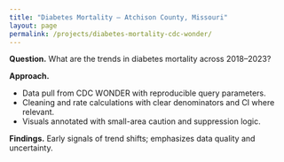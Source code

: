 ```yaml
---
title: "Diabetes Mortality — Atchison County, Missouri"
layout: page
permalink: /projects/diabetes-mortality-cdc-wonder/
---
```

**Question.** What are the trends in diabetes mortality across 2018–2023?

**Approach.**
- Data pull from CDC WONDER with reproducible query parameters.
- Cleaning and rate calculations with clear denominators and CI where relevant.
- Visuals annotated with small-area caution and suppression logic.

**Findings.** Early signals of trend shifts; emphasizes data quality and uncertainty.
